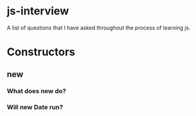 js-interview
============
A list of questions that I have asked throughout the process of learning js.

# Constructors
## new
### What does **new** do?
### Will **new** Date run?

